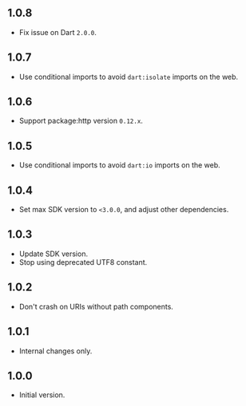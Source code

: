 ## 1.0.8

* Fix issue on Dart `2.0.0`.

## 1.0.7

* Use conditional imports to avoid `dart:isolate` imports on the web.

## 1.0.6

* Support package:http version `0.12.x`.

## 1.0.5

* Use conditional imports to avoid `dart:io` imports on the web.

## 1.0.4

* Set max SDK version to `<3.0.0`, and adjust other dependencies.

## 1.0.3

* Update SDK version.
* Stop using deprecated UTF8 constant.

## 1.0.2

* Don't crash on URIs without path components.

## 1.0.1

* Internal changes only.

## 1.0.0

* Initial version.
